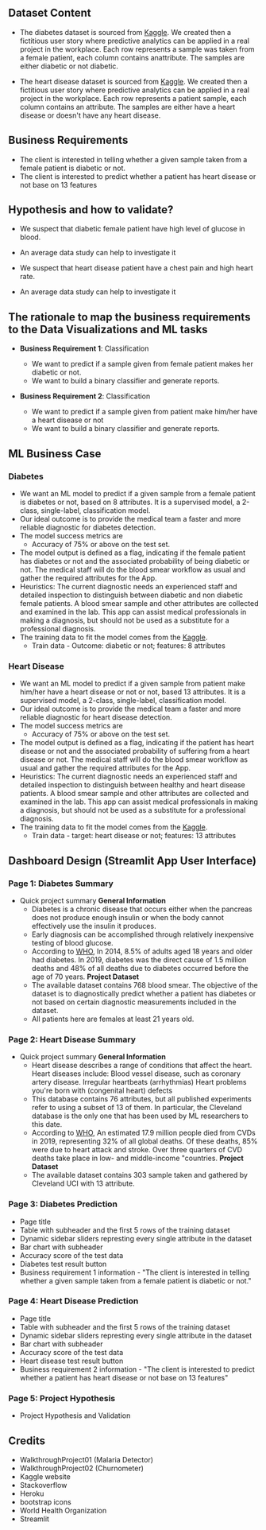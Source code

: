 ## Dataset Content
- The diabetes dataset is sourced from [Kaggle](https://www.kaggle.com/datasets/nancyalaswad90/review). We created then a fictitious user story where predictive analytics can be applied in a real project in the workplace. Each row represents a sample was taken from a female patient, each column contains anattribute. The samples are either diabetic or not diabetic.

- The heart disease dataset is sourced from [Kaggle](https://www.kaggle.com/datasets/cherngs/heart-disease-cleveland-uci). We created then a fictitious user story where predictive analytics can be applied in a real project in the workplace. Each row represents a patient sample, each column contains an attribute. The samples are either have a heart disease or doesn't have any heart disease.


## Business Requirements
- The client is interested in telling whether a given sample taken from a female patient is diabetic or not.
- The client is interested to predict whether a patient has heart disease or not base on 13 features


## Hypothesis and how to validate?
* We suspect that diabetic female patient have high level of glucose in blood.
- An average data study can help to investigate it

* We suspect that heart disease patient have a chest pain and high heart rate.
- An average data study can help to investigate it


## The rationale to map the business requirements to the Data Visualizations and ML tasks

- **Business Requirement 1**: Classification
  - We want to predict if a sample given from female patient makes her diabetic or not.
  - We want to build a binary classifier and generate reports.
  
- **Business Requirement 2**: Classification
  - We want to predict if a sample given from patient make him/her have a heart disease or not
  - We want to build a binary classifier and generate reports.


## ML Business Case

### Diabetes

- We want an ML model to predict if a given sample from a female patient is diabetes or not, based on 8 attributes. It is a supervised model, a 2-class, single-label, classification model.
- Our ideal outcome is to provide the medical team a faster and more reliable diagnostic for diabetes detection.
- The model success metrics are
  - Accuracy of 75% or above on the test set.
- The model output is defined as a flag, indicating if the female patient has diabetes or not and the associated probability of being diabetic or not. The medical staff will do the blood smear workflow as usual and gather the required attributes for the App.
- Heuristics: The current diagnostic needs an experienced staff and detailed inspection to distinguish between diabetic and non diabetic female patients. A blood smear sample and other attributes are collected and examined in the lab. This app can assist medical professionals in making a diagnosis, but should not be used as a substitute for a professional diagnosis.
- The training data to fit the model comes from the [Kaggle](https://www.kaggle.com/datasets/nancyalaswad90/review).
  - Train data - Outcome: diabetic or not; features: 8 attributes

### Heart Disease

- We want an ML model to predict if a given sample from patient make him/her have a heart disease or not or not, based 13 attributes. It is a supervised model, a 2-class, single-label, classification model.
- Our ideal outcome is to provide the medical team a faster and more reliable diagnostic for heart disease detection.
- The model success metrics are
  - Accuracy of 75% or above on the test set.
- The model output is defined as a flag, indicating if the patient has heart disease or not and the associated probability of suffering from a heart disease or not. The medical staff will do the blood smear workflow as usual and gather the required attributes for the App.
- Heuristics: The current diagnostic needs an experienced staff and detailed inspection to distinguish between healthy and heart disease patients. A blood smear sample and other attributes are collected and examined in the lab. This app can assist medical professionals in making a diagnosis, but should not be used as a substitute for a professional diagnosis.
- The training data to fit the model comes from the [Kaggle](https://www.kaggle.com/datasets/cherngs/heart-disease-cleveland-uci).
  - Train data - target: heart disease or not; features: 13 attributes


## Dashboard Design (Streamlit App User Interface)

### Page 1: Diabetes Summary

- Quick project summary
    **General Information**
  - Diabetes is a chronic disease that occurs either when the pancreas does not produce enough insulin or when the body cannot effectively use the insulin it produces.
  - Early diagnosis can be accomplished through relatively inexpensive testing of blood glucose.
  - According to [WHO](https://www.who.int/news-room/fact-sheets/detail/malaria), In 2014, 8.5% of adults aged 18 years and older had diabetes. In 2019, diabetes was the direct cause of 1.5 million deaths and 48% of all deaths due to diabetes occurred before the age of 70 years.
  **Project Dataset**
  - The available dataset contains 768 blood smear. The objective of the dataset is to diagnostically predict whether a patient has diabetes or not based on certain diagnostic measurements included in the dataset. 
  - All patients here are females at least 21 years old.

### Page 2: Heart Disease Summary

- Quick project summary
    **General Information**
  - Heart disease describes a range of conditions that affect the heart. Heart diseases include: Blood vessel disease, such as coronary artery disease. Irregular heartbeats (arrhythmias) Heart problems you're born with (congenital heart) defects
  - This database contains 76 attributes, but all published experiments refer to using a subset of 13 of them. In particular, the Cleveland database is the only one that has been used by ML researchers to this date.
  - According to [WHO](https://www.who.int/news-room/fact-sheets/detail/cardiovascular-diseases-(cvds)#:~:text=Cardiovascular%20diseases%20(CVDs)%20are%20the,%2D%20and%20middle%2Dincome%20countries.), An estimated 17.9 million people died from CVDs in 2019, representing 32% of all global deaths. Of these deaths, 85% were due to heart attack and stroke. Over three quarters of CVD deaths take place in low- and middle-income "countries.
    **Project Dataset**
  - The available dataset contains 303 sample taken and gathered by Cleveland UCI with 13 attribute.

### Page 3: Diabetes Prediction

- Page title
- Table with subheader and the first 5 rows of the training dataset
- Dynamic sidebar sliders represting every single attribute in the dataset
- Bar chart with subheader
- Accuracy score of the test data
- Diabetes test result button
- Business requirement 1 information - "The client is interested in telling whether a given sample taken from a female patient is diabetic or not."

### Page 4: Heart Disease Prediction

- Page title
- Table with subheader and the first 5 rows of the training dataset
- Dynamic sidebar sliders represting every single attribute in the dataset
- Bar chart with subheader
- Accuracy score of the test data
- Heart disease test result button
- Business requirement 2 information - "The client is interested to predict whether a patient has heart disease or not base on 13 features"

### Page 5: Project Hypothesis

- Project Hypothesis and Validation


## Credits 
* WalkthroughProject01 (Malaria Detector)
* WalkthroughProject02 (Churnometer)
* Kaggle website
* Stackoverflow
* Heroku
* bootstrap icons
* World Health Organization
* Streamlit



